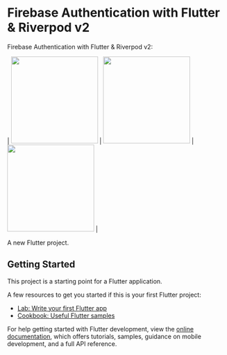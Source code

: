 # Firebase Authentication with Flutter & Riverpod v2

Firebase Authentication with Flutter & Riverpod v2:


| <img src="https://user-images.githubusercontent.com/75112184/225824797-0ca316b8-c7b3-4677-a35e-9561e0a82881.png" width=200> | <img src="https://user-images.githubusercontent.com/75112184/225824776-71224ce5-9690-4e8f-8b01-268cf8697ccb.png" width=200> | <img src="https://user-images.githubusercontent.com/75112184/225824789-277209e2-d086-43b7-bcb9-5779a1c0b2b7.png" width=200> |

A new Flutter project.

## Getting Started

This project is a starting point for a Flutter application.

A few resources to get you started if this is your first Flutter project:

- [Lab: Write your first Flutter app](https://docs.flutter.dev/get-started/codelab)
- [Cookbook: Useful Flutter samples](https://docs.flutter.dev/cookbook)

For help getting started with Flutter development, view the
[online documentation](https://docs.flutter.dev/), which offers tutorials,
samples, guidance on mobile development, and a full API reference.
